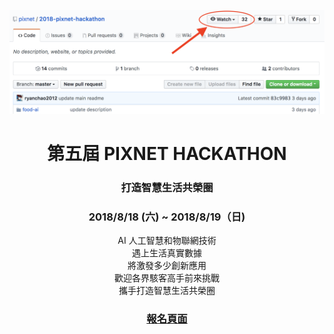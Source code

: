 
![](static/followme.png)


<h1 align="center">第五屆 PIXNET HACKATHON</h1>
<h3 align="center">打造智慧生活共榮圈</h3>
<h3 align="center">2018/8/18 (六) ~ 2018/8/19（日)</h3>

<p align="center">AI 人工智慧和物聯網技術<br>遇上生活真實數據<br>將激發多少創新應用<br>歡迎各界駭客高手前來挑戰<br>攜手打造智慧生活共榮圈</p>

<h3 align="center"><a href="https://pixnet.kktix.cc/events/pixnethackthon2018">報名頁面</a></h3>






